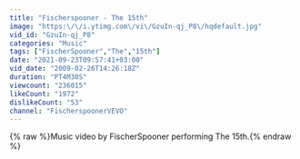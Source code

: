 ```yaml
---
title: "Fischerspooner - The 15th"
image: "https:\/\/i.ytimg.com\/vi\/GzuIn-qj_P8\/hqdefault.jpg"
vid_id: "GzuIn-qj_P8"
categories: "Music"
tags: ["FischerSpooner","The","15th"]
date: "2021-09-23T09:57:41+03:00"
vid_date: "2009-02-26T14:26:18Z"
duration: "PT4M30S"
viewcount: "236015"
likeCount: "1972"
dislikeCount: "53"
channel: "FischerspoonerVEVO"
---
```

{% raw %}Music video by FischerSpooner performing The 15th.{% endraw %}
